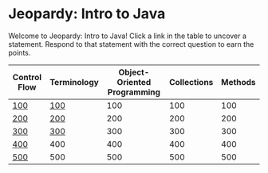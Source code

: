 # Jeopardy: Intro to Java

Welcome to Jeopardy: Intro to Java! Click a link in the table to uncover
a statement. Respond to that statement with the correct question to earn the
points.

| Control Flow | Terminology | Object-Oriented Programming | Collections | Methods |
| ------------ | ----------- | --------------------------- | ----------- | ------- |
| [100][1]     | [100][6]    | 100                         | 100         | 100     |
| [200][2]     | [200][7]    | 200                         | 200         | 200     |
| [300][3]     | [300][3]    | 300                         | 300         | 300     |
| [400][4]     | 400         | 400                         | 400         | 400     |
| [500][5]     | 500         | 500                         | 500         | 500     |

[1]: control-flow/100.md
[2]: control-flow/200.md
[3]: control-flow/300.md
[4]: control-flow/400.md
[5]: control-flow/500.md
[6]: terminology/100.md
[7]: terminology/200.md
[8]: terminology/300.md
